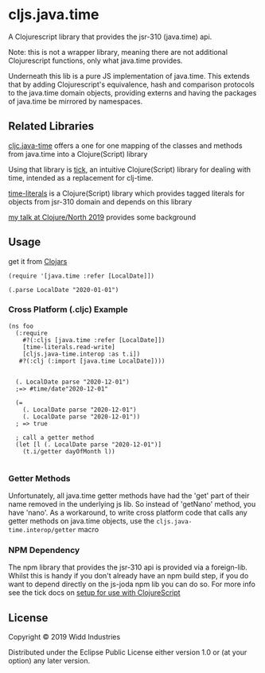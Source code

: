 # cljs.java.time

A Clojurescript library that provides the jsr-310 (java.time) api.

Note: this is not a wrapper library, meaning there are not additional Clojurescript
functions, only what java.time provides. 

Underneath this lib is a pure JS implementation of java.time. This extends that by
adding Clojurescript's equivalence, hash and comparison protocols to the java.time
domain objects, providing externs and having the packages of java.time be mirrored by namespaces.
 
## Related Libraries

[cljc.java-time](https://github.com/henryw374/cljc.java-time) offers a one for one mapping of the classes and methods from
java.time into a Clojure(Script) library 
 
Using that library is [tick](https://clojars.org/tick), an intuitive Clojure(Script) library for dealing with time, intended as a replacement for clj-time. 

[time-literals](https://github.com/henryw374/time-literals) is a Clojure(Script) library which provides tagged literals for objects from jsr-310 domain and depends on this library
  
[my talk at Clojure/North 2019](https://www.youtube.com/watch?v=UFuL-ZDoB2U) provides some background

## Usage

get it from [Clojars](https://clojars.org/cljs.java-time) 

```
(require '[java.time :refer [LocalDate]])

(.parse LocalDate "2020-01-01")
```
### Cross Platform (.cljc) Example

```
(ns foo
  (:require
    #?(:cljs [java.time :refer [LocalDate]])
    [time-literals.read-write]
    [cljs.java-time.interop :as t.i])
   #?(:clj (:import [java.time LocalDate])))
   
   
  (. LocalDate parse "2020-12-01")
  ;=> #time/date"2020-12-01"
  
  (= 
    (. LocalDate parse "2020-12-01")
    (. LocalDate parse "2020-12-01"))
  ; => true  
  
  ; call a getter method
  (let [l (. LocalDate parse "2020-12-01")]
    (t.i/getter dayOfMonth l))
  
```

### Getter Methods
Unfortunately, all java.time getter methods have had the 'get' part of their name removed in the underlying 
 js lib. So instead of 'getNano' method, you have 'nano'. As a workaround, to write cross platform code that calls any getter methods on java.time objects, use the
`cljs.java-time.interop/getter` macro



### NPM Dependency 

The npm library that provides the jsr-310 api is provided via a foreign-lib.
Whilst this is handy if you don't already have an npm build step, if you do want to depend directly on the
js-joda npm lib you can do so. For more info see the tick docs on [setup for use with ClojureScript](https://github.com/juxt/tick/blob/master/docs/cljs.adoc) 

## License

Copyright © 2019 Widd Industries

Distributed under the Eclipse Public License either version 1.0 or (at
your option) any later version.
